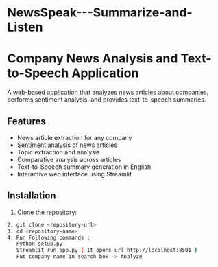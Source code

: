# NewsSpeak---Summarize-and-Listen

# Company News Analysis and Text-to-Speech Application

A web-based application that analyzes news articles about companies, performs sentiment analysis, and provides text-to-speech summaries.

## Features

- News article extraction for any company
- Sentiment analysis of news articles
- Topic extraction and analysis
- Comparative analysis across articles
- Text-to-Speech summary generation in English
- Interactive web interface using Streamlit

## Installation

1. Clone the repository:
```bash
2. git clone <repository-url>
3. cd <repository-name>
4. Run Following commands :
   Python setup.py
   Streamlit run app.py ( It opens url http://localhost:8501 )
   Put company name in search box -> Analyze
